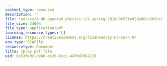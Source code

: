```yaml
---
content_type: resource
description: ''
file: courses/8-06-quantum-physics-iii-spring-2018/9e53fed2de66ec266ccc447bd7061219_loVzNly0Gyw.pdf
file_size: 24603
file_type: application/pdf
learning_resource_types: []
license: https://creativecommons.org/licenses/by-nc-sa/4.0/
ocw_type: OCWFile
resourcetype: Document
title: 3play pdf file
uid: 9e53fed2-de66-ec26-6ccc-447bd7061219
---
```

